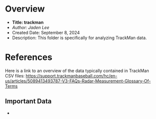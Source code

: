 # Overview

- **Title: trackman**
- *Author: Jaden Lee*
- Created Date: September 8, 2024
- Description: This folder is specifically for analyzing TrackMan data. 

# References

Here is a link to an overview of the data typically contained in TrackMan CSV files: <https://support.trackmanbaseball.com/hc/en-us/articles/5089413493787-V3-FAQs-Radar-Measurement-Glossary-Of-Terms>

## Important Data

- 
